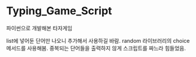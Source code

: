 # Typing_Game_Script
파이썬으로 개발해본 타자게임

list에 넣어둔 단어만 나오니 추가해서 사용하길 바람.
random 라이브러리의 choice 메서드를 사용해봄.
중복되는 단어들을 출력하지 않게 스크립트를 짜느라 힘들었음.

